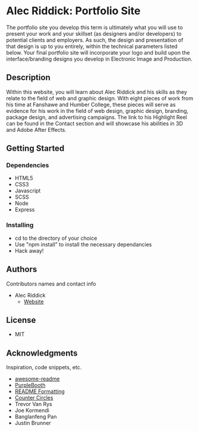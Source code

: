 # Alec Riddick: Portfolio Site

The portfolio site you develop this term is ultimately what you will use to present your work and your skillset (as designers and/or developers) to potential clients and employers. As such, the design and presentation of that design is up to you entirely, within the technical parameters listed below. Your final portfolio site will incorporate your logo and build upon the interface/branding designs you develop in Electronic Image and Production.

## Description

Within this website, you will learn about Alec Riddick and his skills as they relate to the field of web and graphic design. With eight pieces of work from his time at Fanshawe and Humber College, these pieces will serve as evidence for his work in the field of web design, graphic design, branding, package design, and advertising campaigns. The link to his Highlight Reel can be found in the Contact section and will showcase his abilities in 3D and Adobe After Effects.

## Getting Started

### Dependencies

* HTML5
* CSS3
* Javascript
* SCSS
* Node
* Express

### Installing

* cd to the directory of your choice
* Use "npm install" to install the necessary dependancies
* Hack away!

## Authors

Contributors names and contact info

* Alec Riddick
	* [Website](http://www.chroniclesofriddickdesign.com/)

## License

* MIT

## Acknowledgments

Inspiration, code snippets, etc.
* [awesome-readme](https://github.com/matiassingers/awesome-readme)
* [PurpleBooth](https://gist.github.com/PurpleBooth/109311bb0361f32d87a2)
* [README Formatting](https://guides.github.com/features/mastering-markdown/)
* [Counter Circles](https://css-tricks.com/building-progress-ring-quickly/)
* Trevor Van Rys
* Joe Kormendi
* Banglanfeng Pan
* Justin Brunner

